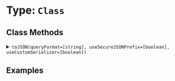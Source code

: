 [comment]: # (Note: This documentation is generated dynamically in the build process.  To modify the contents, change the javadoc on the type class, itself)

# Type: `Class`



## Class Methods

<details>
<summary><code>toJSON(queryFormat=[string], useSecureJSONPrefix=[boolean], useCustomSerializer=[boolean])</code></summary>

Converts a BoxLang variable into a JSON (JavaScript Object Notation) string.

Arguments:

| Argument | Type | Required | Default |
|----------|------|----------|---------|
| `queryFormat` | `string` | `false` | `row` |
| `useSecureJSONPrefix` | `boolean` | `false` | `false` |
| `useCustomSerializer` | `boolean` | `false` | `null` |

</details>


## Examples
